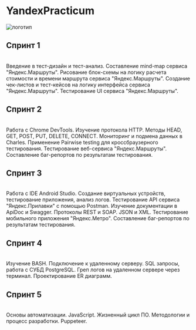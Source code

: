 # YandexPracticum
<img src="https://github.com/96anastasia96/YandexPracticum/raw/main/Projects/head.jpg" alt="логотип" title="Лого" style="max-width: 100%;">
<h2> Спринт 1 </h2></br>
Введение в тест-дизайн и тест-анализ. Составление mind-map сервиса "Яндекс.Маршруты". Рисование блок-схемы на логику расчета стоимости и времени маршрута сервиса "Яндекс.Маршруты". Создание чек-листов и тест-кейсов на логику интерфейса сервиса "Яндекс.Маршруты". Тестирование UI сервиса "Яндекс.Маршруты".

<h2> Спринт 2 </h2></br>
Работа с Chrome DevTools. Изучение протокола HTTP. Методы HEAD, GET, POST, PUT, DELETE, CONNECT. Мониторинг и подмена данных в Charles. Применение Pairwise testing для кроссбраузерного тестирования. Тестирование веб-сервиса "Яндекс.Маршруты". Составление баг-репортов по результатам тестирования.

<h2> Спринт 3 </h2> </br>
Работа с IDE Android Studio. Создание виртуальных устройств, тестирование приложения, анализ логов. Тестирование API сервиса "Яндекс.Прилавки" с помощью Postman. Изучение документации в ApiDoc и Swagger. Протоколы REST и SOAP. JSON и XML. Тестирование мобильного приложения "Яндекс.Метро". Составление баг-репортов по результатам тестирования.

<h2> Спринт 4 </h2></br>
Изучение BASH. Подключение к удаленному серверу. SQL запросы, работа с СУБД PostgreSQL. Греп логов на удаленном сервере через терминал. Проектирование ER диаграмм.

<h2> Спринт 5 </h2></br>
Основы автоматизации. JavaScript. Жизненный цикл ПО. Методологии и процесс разработки. Puppeteer.
